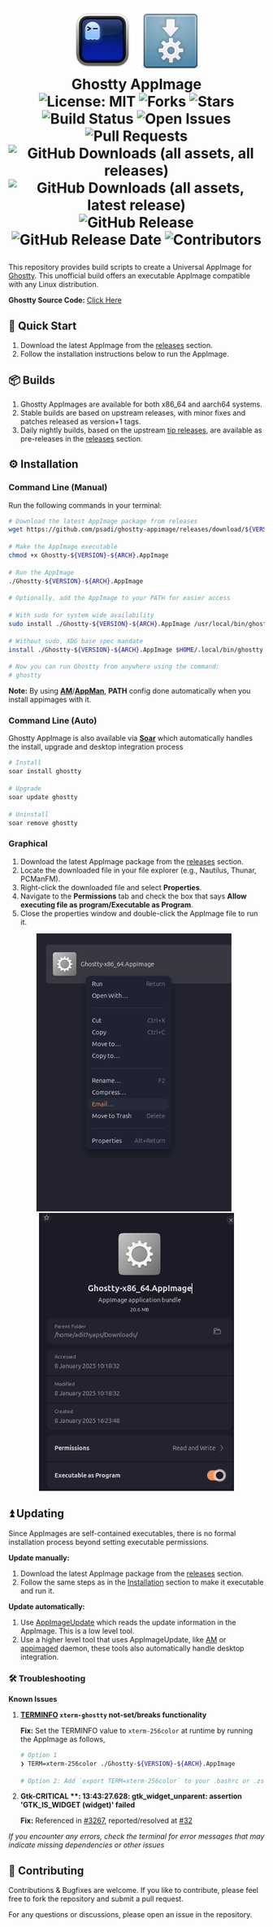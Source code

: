 <h1><p align="center">
  <img src="./assets/ghostty.png" alt="Ghostty Logo" width="128">
  <img src="./assets/appimage.png" alt="AppImage Logo" width="128">
  <br>Ghostty AppImage<br>
  <img src="https://img.shields.io/badge/License-MIT-blue.svg" alt="License: MIT">
  <img src="https://img.shields.io/github/forks/psadi/ghostty-appimage" alt="Forks">
  <img src="https://img.shields.io/github/stars/psadi/ghostty-appimage" alt="Stars">
  <img src="https://github.com/psadi/ghostty-appimage/actions/workflows/ci.yaml/badge.svg" alt="Build Status">
  <img src="https://img.shields.io/github/issues/psadi/ghostty-appimage" alt="Open Issues">
  <img src="https://img.shields.io/github/issues-pr/psadi/ghostty-appimage" alt="Pull Requests">
  <br>
  <img src="https://img.shields.io/github/downloads/psadi/ghostty-appimage/total" alt="GitHub Downloads (all assets, all releases)">
  <img src="https://img.shields.io/github/downloads/psadi/ghostty-appimage/latest/total" alt="GitHub Downloads (all assets, latest release)">
  <img src="https://img.shields.io/github/v/release/psadi/ghostty-appimage" alt="GitHub Release">
  <img src="https://img.shields.io/github/release-date/psadi/ghostty-appimage" alt="GitHub Release Date">
  <img src="https://img.shields.io/github/contributors/psadi/ghostty-appimage" alt="Contributors">
</p></h1>

This repository provides build scripts to create a Universal AppImage for [Ghostty](https://ghostty.org/). This unofficial build offers an executable AppImage compatible with any Linux distribution.

**Ghostty Source Code:** [Click Here](https://github.com/ghostty-org/ghostty)

## 🚀 Quick Start

1. Download the latest AppImage from the [releases](https://github.com/psadi/ghostty-appimage/releases) section.
2. Follow the installation instructions below to run the AppImage.

## 📦 Builds

1. Ghostty AppImages are available for both x86_64 and aarch64 systems.
1. Stable builds are based on upstream releases, with minor fixes and patches released as version+1 tags.
1. Daily nightly builds, based on the upstream [tip releases](https://github.com/ghostty-org/ghostty/releases/tag/tip), are available as pre-releases in the [releases](https://github.com/psadi/ghostty-appimage/releases/tag/tip) section.

## ⚙️ Installation

### Command Line (Manual)

Run the following commands in your terminal:

```bash
# Download the latest AppImage package from releases
wget https://github.com/psadi/ghostty-appimage/releases/download/${VERSION}/Ghostty-${VERSION}-${ARCH}.AppImage

# Make the AppImage executable
chmod +x Ghostty-${VERSION}-${ARCH}.AppImage

# Run the AppImage
./Ghostty-${VERSION}-${ARCH}.AppImage

# Optionally, add the AppImage to your PATH for easier access

# With sudo for system wide availability
sudo install ./Ghostty-${VERSION}-${ARCH}.AppImage /usr/local/bin/ghostty

# Without sudo, XDG base spec mandate
install ./Ghostty-${VERSION}-${ARCH}.AppImage $HOME/.local/bin/ghostty

# Now you can run Ghostty from anywhere using the command:
# ghostty
```

**Note:** By using [**AM**](https://github.com/ivan-hc/AM)/[**AppMan**](https://github.com/ivan-hc/AppMan), **PATH** config done automatically when you install appimages with it.

### Command Line (Auto)

Ghostty AppImage is also available via [**Soar**](https://github.com/pkgforge/soar) which automatically handles the install, upgrade and desktop integration process

```bash
# Install
soar install ghostty

# Upgrade
soar update ghostty

# Uninstall
soar remove ghostty
```

### Graphical

1. Download the latest AppImage package from the [releases](https://github.com/psadi/ghostty-appimage/releases) section.
2. Locate the downloaded file in your file explorer (e.g., Nautilus, Thunar, PCManFM).
3. Right-click the downloaded file and select **Properties**.
4. Navigate to the **Permissions** tab and check the box that says **Allow executing file as program/Executable as Program**.
5. Close the properties window and double-click the AppImage file to run it.

<p align="center">
  <img src="./assets/1.png" alt="Step 1" width="384" style="margin-right: 10px;">
  <img src="./assets/2.png" alt="Step 2" width="384">
</p>

## ⏫ Updating

Since AppImages are self-contained executables, there is no formal installation process beyond setting executable permissions.

**Update manually:**

1. Download the latest AppImage package from the [releases](https://github.com/psadi/ghostty-appimage/releases) section.
1. Follow the same steps as in the [Installation](#installation) section to make it executable and run it.

**Update automatically:**

1. Use [AppImageUpdate](https://github.com/AppImageCommunity/AppImageUpdate) which reads the update information in the AppImage. This is a low level tool.
1. Use a higher level tool that uses AppImageUpdate, like [AM](https://github.com/ivan-hc/AM) or [appimaged](https://github.com/probonopd/go-appimage/blob/master/src/appimaged/README.md) daemon, these tools also automatically handle desktop integration.

### 🛠️ Troubleshooting

**Known Issues**

1. **[TERMINFO](https://ghostty.org/docs/help/terminfo) `xterm-ghostty` not-set/breaks functionality**

   **Fix:** Set the TERMINFO value to `xterm-256color` at runtime by running the AppImage as follows,

   ```bash
   # Option 1
   ❯ TERM=xterm-256color ./Ghostty-${VERSION}-${ARCH}.AppImage

   # Option 2: Add `export TERM=xterm-256color` to your .bashrc or .zshrc and launch the appimage normally
   ```

1. **Gtk-CRITICAL \*\*: 13:43:27.628: gtk_widget_unparent: assertion 'GTK_IS_WIDGET (widget)' failed**

   **Fix:** Referenced in [#3267](https://github.com/ghostty-org/ghostty/discussions/3267), reported/resolved at [#32](https://github.com/psadi/ghostty-appimage/issues/32)

_If you encounter any errors, check the terminal for error messages that may indicate missing dependencies or other issues_

## 🤝 Contributing

Contributions & Bugfixes are welcome. If you like to contribute, please feel free to fork the repository and submit a pull request.

For any questions or discussions, please open an issue in the repository.
